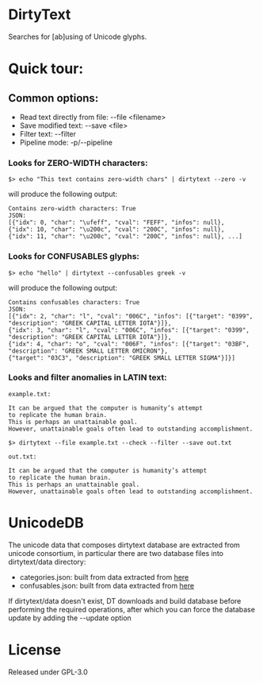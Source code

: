# DirtyText # 
Searches for [ab]using of Unicode glyphs.

# Quick tour: #

## Common options: ##
- Read text directly from file: --file \<filename>
- Save modified text: --save \<file>
- Filter text: --filter
- Pipeline mode: -p/--pipeline

### Looks for ZERO-WIDTH characters: ###
    $> echo "This text‌‌‌‌‍‌‬‌‌‌‌‌‍‬‍‍ ‌‌‌‌‍‬﻿‌contains‌‌‌‌‍‬﻿‌‌‌‌‌‍‬﻿﻿‌‌‌‌‌‬‌‌‌‌‌‌‍‍‍﻿‌‌‌‌‍‬﻿﻿ ‌‌‌‌‍﻿‌‬‌‌‌‌‍‬﻿‌zero-width‌‌‌‌‍‬‍‌ chars" | dirtytext --zero -v

will produce the following output:

```text
Contains zero-width characters: True
JSON:    
[{"idx": 0, "char": "\ufeff", "cval": "FEFF", "infos": null}, 
{"idx": 10, "char": "\u200c", "cval": "200C", "infos": null}, 
{"idx": 11, "char": "\u200c", "cval": "200C", "infos": null}, ...]
```

### Looks for CONFUSABLES glyphs: ###

    $> echo "hello" | dirtytext --confusables greek -v

will produce the following output:

```text
Contains confusables characters: True
JSON:
[{"idx": 2, "char": "l", "cval": "006C", "infos": [{"target": "0399", "description": "GREEK CAPITAL LETTER IOTA"}]}, 
{"idx": 3, "char": "l", "cval": "006C", "infos": [{"target": "0399", "description": "GREEK CAPITAL LETTER IOTA"}]}, 
{"idx": 4, "char": "o", "cval": "006F", "infos": [{"target": "03BF", "description": "GREEK SMALL LETTER OMICRON"}, 
{"target": "03C3", "description": "GREEK SMALL LETTER SIGMA"}]}]
```

### Looks and filter anomalies in LATIN text: ###
```text
example.txt:

It ⅽan be argueⅾ that the ⅽomputer ⅰs humanⅰty’s attempt to repⅼⅰⅽate the human brain.
This ⅰs perhaps an unattainable goal. 
However, unattainable goals often lead to outstanding accomplishment.
```
    $> dirtytext --file example.txt --check --filter --save out.txt

```text
out.txt:

It can be argued that the computer is humanity’s attempt to replicate the human brain.
This is perhaps an unattainable goal. 
However, unattainable goals often lead to outstanding accomplishment.
```

# UnicodeDB #
The unicode data that composes dirtytext database are extracted from unicode consortium, 
in particular there are two database files into dirtytext/data directory:

- categories.json: built from data extracted from [here](https://unicode.org/Public/UNIDATA/Scripts.txt)
- confusables.json: built from data extracted from [here](https://unicode.org/Public/security/latest/confusables.txt)

If dirtytext/data doesn't exist, DT downloads and build database before performing the required operations, 
after which you can force the database update by adding the --update option

# License #
Released under GPL-3.0